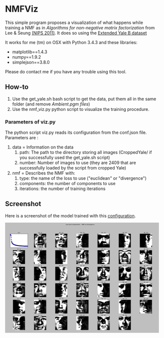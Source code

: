 NMFViz
======

This simple program proposes a visualization of what happens while training a NMF as in 
*Algorithms for non-negative matrix factorization* from Lee & Seung 
[(NIPS 2011)](http://papers.nips.cc/paper/1861-algorithms-for-non-negative-matrix-factorization.pdf).
It does so using the [Extended Yale B dataset](http://vision.ucsd.edu/~leekc/ExtYaleDatabase/ExtYaleB.html)

It works for me (tm) on OSX with Python 3.4.3 and these libraries:

* matplotlib==1.4.3
* numpy==1.9.2
* simplejson==3.8.0

Please do contact me if you have any trouble using this tool.

How-to
------

1. Use the get_yale.sh bash script to get the data, put them all in the same folder (and remove *Ambient.pgm files*)
1. Use the nmf_viz.py python script to visualize the training procedure.

### Parameters of viz.py
The python script viz.py reads its configuration from the conf.json file. Parameters are :

1. data = Information on the data 
    1. path: The path to the directory storing all images (CroppedYale/ if you successfully used the get_yale.sh script)
    1. number: Number of images to use (they are 2409 that are successfully loaded by the script from cropped Yale)
1. nmf = Describes the NMF with:
    1. type: the name of the loss to use ("euclidean" or "divergence")
    1. components: the number of components to use 
    1. iterations: the number of training iterations


Screenshot
------

Here is a screenshot of the model trained with this [configuration](conf.json).

![screenshot using divergence](imgs/screenshot_divergence.png)
